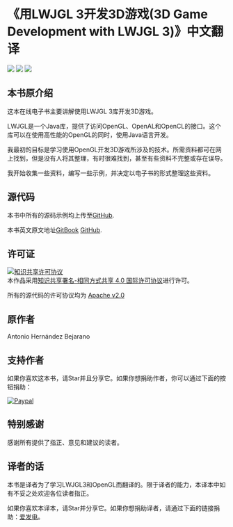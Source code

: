 # 《用LWJGL 3开发3D游戏(3D Game Development with LWJGL 3)》中文翻译
![](https://img.shields.io/badge/license-CC--BY--SA--4.0-green) ![](https://img.shields.io/github/stars/Mouse0w0/lwjglbook-CN-Translation) [![](https://img.shields.io/badge/%E5%A4%87%E7%94%A8%E5%9C%B0%E5%9D%80-Gitee-red)](https://mouse0w0.gitee.io/lwjglbook-cn-translation/)

## 本书原介绍
这本在线电子书主要讲解使用LWJGL 3库开发3D游戏。

LWJGL是一个Java库，提供了访问OpenGL、OpenAL和OpenCL的接口。这个库可以在使用高性能的OpenGL的同时，使用Java语言开发。

我最初的目标是学习使用OpenGL开发3D游戏所涉及的技术。所需资料都可在网上找到，但是没有人将其整理，有时很难找到，甚至有些资料不完整或存在误导。

我开始收集一些资料，编写一些示例，并决定以电子书的形式整理这些资料。

## 源代码

本书中所有的源码示例均上传至[GitHub](https://github.com/lwjglgamedev/lwjglbook).

本书英文原文地址[GitBook](https://legacy.gitbook.com/book/lwjglgamedev/3d-game-development-with-lwjgl/details) [GitHub](https://github.com/lwjglgamedev/lwjglbook-bookcontents).

## 许可证

<a rel="license" href="http://creativecommons.org/licenses/by-sa/4.0/"><img alt="知识共享许可协议" style="border-width:0" src="https://i.creativecommons.org/l/by-sa/4.0/88x31.png" /></a><br />本作品采用<a rel="license" href="http://creativecommons.org/licenses/by-sa/4.0/">知识共享署名-相同方式共享 4.0 国际许可协议</a>进行许可。

所有的源代码的许可协议均为 [Apache v2.0](https://www.apache.org/licenses/LICENSE-2.0 "Apache v2.0")

## 原作者
Antonio Hernández Bejarano

## 支持作者
如果你喜欢这本书，请Star并且分享它。如果你想捐助作者，你可以通过下面的按钮捐助：

[![Paypal](https://www.paypalobjects.com/en_US/i/btn/btn_donate_LG.gif)](https://www.paypal.com/cgi-bin/webscr?cmd=_s-xclick&hosted_button_id=5MH9AA9TPQQBN)

## 特别感谢
感谢所有提供了指正、意见和建议的读者。

## 译者的话
本书是译者为了学习LWJGL3和OpenGL而翻译的。限于译者的能力，本译本中如有不妥之处欢迎各位读者指正。

如果你喜欢本译本，请Star并分享它。如果你想捐助译者，请通过下面的链接捐助：[爱发电](https://afdian.net/@mouse)。
